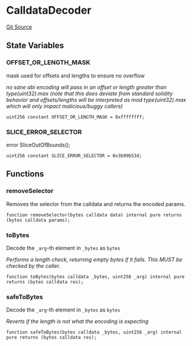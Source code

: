# CalldataDecoder
[Git Source](https://github.com/Uniswap/minimal-delegation/blob/1457ed9d5e0382ab8547f6bc36a3738475e8b5fe/src/libraries/CalldataDecoder.sol)


## State Variables
### OFFSET_OR_LENGTH_MASK
mask used for offsets and lengths to ensure no overflow

*no sane abi encoding will pass in an offset or length greater than type(uint32).max
(note that this does deviate from standard solidity behavior and offsets/lengths will
be interpreted as mod type(uint32).max which will only impact malicious/buggy callers)*


```solidity
uint256 constant OFFSET_OR_LENGTH_MASK = 0xffffffff;
```


### SLICE_ERROR_SELECTOR
error SliceOutOfBounds();


```solidity
uint256 constant SLICE_ERROR_SELECTOR = 0x3b99b53d;
```


## Functions
### removeSelector

Removes the selector from the calldata and returns the encoded params.


```solidity
function removeSelector(bytes calldata data) internal pure returns (bytes calldata params);
```

### toBytes

Decode the `_arg`-th element in `_bytes` as `bytes`

*Performs a length check, returning empty bytes if it fails. This MUST be checked by the caller.*


```solidity
function toBytes(bytes calldata _bytes, uint256 _arg) internal pure returns (bytes calldata res);
```

### safeToBytes

Decode the `_arg`-th element in `_bytes` as `bytes`

*Reverts if the length is not what the encoding is expecting*


```solidity
function safeToBytes(bytes calldata _bytes, uint256 _arg) internal pure returns (bytes calldata res);
```


